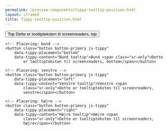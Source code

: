 ```yaml
--- 
permalink: /preview-components/tippy-tooltip-position.html
layout: iframed 
title: Tippy-tooltip-position.html
---
```

<div class="container py-8">
    <!-- Placering: top -->
    <button class="button button-primary js-tippy"
        data-tippy-placement="top" data-tippy-content="Top tooltip">Top
        <span class="sr-only">Dette er tooltipteksten til screenreaders,
            top</span></button>

    <!-- Placering: bund -->
    <button class="button button-primary js-tippy"
        data-tippy-placement="bottom"
        data-tippy-content="Bund tooltip">Bund <span class="sr-only">Dette
            er tooltipteksten til screenreaders, bottom</span></button>

    <!-- Placering: venstre -->
    <button class="button button-primary js-tippy"
        data-tippy-placement="left"
        data-tippy-content="Venstre tooltip">Venstre <span
            class="sr-only">Dette er tooltipteksten til screenreaders,
            venstre</span></button>

    <!-- Placering: højre -->
    <button class="button button-primary js-tippy"
        data-tippy-placement="right"
        data-tippy-content="Højre tooltip">Højre <span
            class="sr-only">Dette er tooltipteksten til screenreaders,
            højre</span></button>
</div>